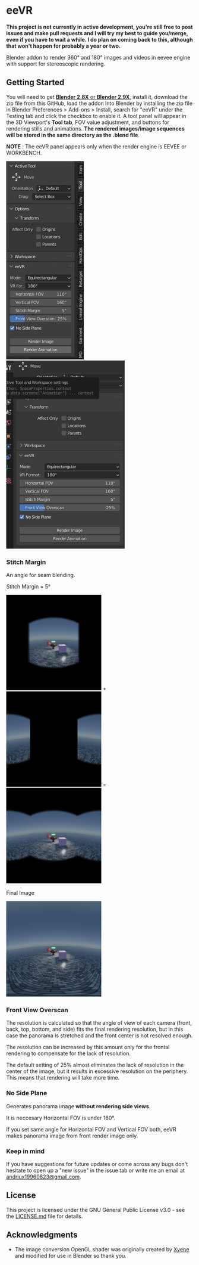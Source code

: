# eeVR

**This project is not currently in active development, you're still free to post issues and make pull requests and I will try my best to guide you/merge, even if you have to wait a while. I do plan on coming back to this, although that won't happen for probably a year or two.**

Blender addon to render 360° and 180° images and videos in eevee engine with support for stereoscopic rendering.

## Getting Started

You will need to get [**Blender 2.8X** or **Blender 2.9X**](https://www.blender.org), install it, download the zip file from this GitHub, load the addon into Blender by installing the zip file in Blender Preferences > Add-ons > Install, search for "eeVR" under the Testing tab and click the checkbox to enable it. A tool panel will appear in the 3D Viewport's **Tool tab**, FOV value adjustment, and buttons for rendering stills and animations. **The rendered images/image sequences will be stored in the same directory as the .blend file**.

**NOTE** : The eeVR panel appears only when the render engine is EEVEE or WORKBENCH.

![Tool Panel](img/tools-01.jpg "Tool Panel") ![Tool Panel](img/tools-02.jpg "Tool Panel")

### Stitch Margin

An angle for seam blending.

Stitch Margin = 5°

![Front](img/front.jpg "Front") + ![Sides](img/sides.jpg "Sides") = ![Front And Sides](img/frontandsides.jpg "Front And Sides")

Final Image

![Final Image](img/finalimage.jpg "Final Image")

### Front View Overscan

The resolution is calculated so that the angle of view of each camera (front, back, top, bottom, and side) fits the final rendering resolution, but in this case the panorama is stretched and the front center is not resolved enough.

The resolution can be increased by this amount only for the frontal rendering to compensate for the lack of resolution.

The default setting of 25% almost eliminates the lack of resolution in the center of the image, but it results in excessive resolution on the periphery.
This means that rendering will take more time.

### No Side Plane

Generates panorama image **without rendering side views**.

It is neccesary Horizontal FOV is under 160°.

If you set same angle for Horizontal FOV and Vertical FOV both, eeVR makes panorama image from front render image only.

### Keep in mind

If you have suggestions for future updates or come across any bugs don't hesitate to open up a "new issue" in the issue tab or write me an email at [andriux19960823@gmail.com](mailto:andriux19960823@gmail.com).

## License

This project is licensed under the GNU General Public License v3.0 - see the [LICENSE.md](LICENSE.md) file for details.

## Acknowledgments

- The image conversion OpenGL shader was originally created by [Xyene](https://github.com/Xyene) and modified for use in Blender so thank you.
